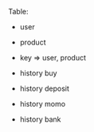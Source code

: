Table:

-   user
-   product
-   key => user, product
-   history buy

-   history deposit
-   history momo
-   history bank
